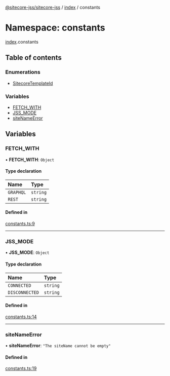 [@sitecore-jss/sitecore-jss](../README.md) / [index](index.md) / constants

# Namespace: constants

[index](index.md).constants

## Table of contents

### Enumerations

- [SitecoreTemplateId](../enums/index.constants.SitecoreTemplateId.md)

### Variables

- [FETCH\_WITH](index.constants.md#fetch_with)
- [JSS\_MODE](index.constants.md#jss_mode)
- [siteNameError](index.constants.md#sitenameerror)

## Variables

### FETCH\_WITH

• **FETCH\_WITH**: `Object`

#### Type declaration

| Name | Type |
| :------ | :------ |
| `GRAPHQL` | `string` |
| `REST` | `string` |

#### Defined in

[constants.ts:9](https://github.com/Sitecore/jss/blob/f3aaeea83/packages/sitecore-jss/src/constants.ts#L9)

___

### JSS\_MODE

• **JSS\_MODE**: `Object`

#### Type declaration

| Name | Type |
| :------ | :------ |
| `CONNECTED` | `string` |
| `DISCONNECTED` | `string` |

#### Defined in

[constants.ts:14](https://github.com/Sitecore/jss/blob/f3aaeea83/packages/sitecore-jss/src/constants.ts#L14)

___

### siteNameError

• **siteNameError**: ``"The siteName cannot be empty"``

#### Defined in

[constants.ts:19](https://github.com/Sitecore/jss/blob/f3aaeea83/packages/sitecore-jss/src/constants.ts#L19)
